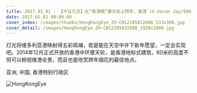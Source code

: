 ```yaml
---
title: 2017.01.01 - 【今日元旦】在“香港眼”摩天轮上跨年，香港 (© Garan Jay/500px)
date: 2017.01.01 00:00:00
cover_index: /images/thumbs/HongKongEye_ZH-CN12285832688_533x300.jpg
cover_detail: /images/HongKongEye_ZH-CN12285832688_1920x1080.jpg
---
```


灯光将维多利亚港映射得五彩斑斓，若是能在天空中许下新年愿望，一定会实现吧。2014年12月正式开放的香港中环摩天轮，是香港地标式建筑，60米的高度不但可以俯视维港全景，而且也是欣赏跨年烟花的最佳地点。

亚洲, 中国, 香港特别行政区

![HongKongEye](/images/HongKongEye_ZH-CN12285832688_1920x1080.jpg)
